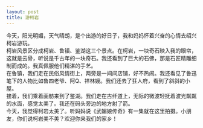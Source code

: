 ```yaml
---
layout: post
title: 游柯岩
---
```



今天，阳光明媚，天气晴朗，是个出游的好日子，我和妈妈怀着兴奋的心情去绍兴柯岩游玩。    
柯岩风景区分成柯岩、鲁镇、鉴湖这三个景点。在柯岩，一块奇石映入我的眼帘，这就是云骨，听说是千古年的一块奇石。我还看到了巨大的石佛，那是石匠精雕细制而成的。我真佩服他们精湛的手艺。    
在鲁镇，我们走在民俗风情街上，两旁是一间间店铺，好不热闹。我还看见了鲁迅笔下的人物比如鲁四老爷、阿Q、祥林嫂。我们还去了狂人府，看到了斜斜的小屋。    
接着，我们乘着画舫来到了鉴湖。我们走在古纤道上，无际的微波轻抚着波光粼粼的水面，感觉太美了。我还在码头旁边的地方射了箭。    
今天，我觉得柯岩太美了。听妈妈说《武媚娘传奇》有一集就在这里拍摄。小朋友，你们说柯岩美不美？欢迎你来我们的家乡！    
